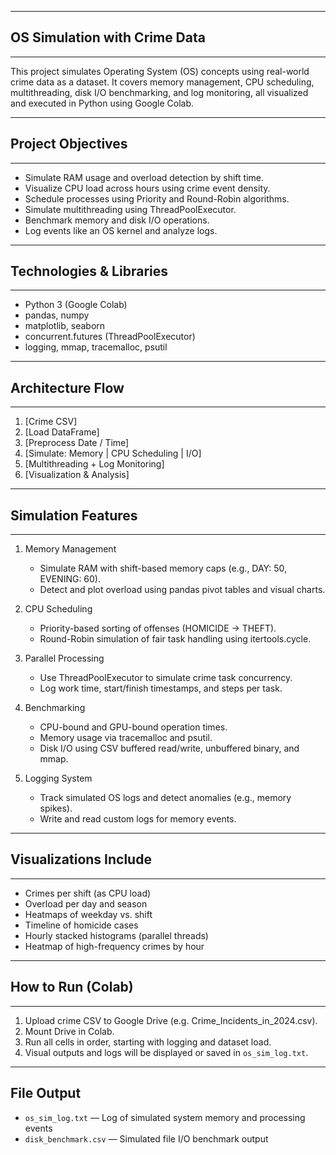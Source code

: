 ---------------------------------
## OS Simulation with Crime Data
---------------------------------

This project simulates Operating System (OS) concepts using real-world crime data as a dataset. It covers memory management, CPU scheduling, multithreading, disk I/O benchmarking, and log monitoring, all visualized and executed in Python using Google Colab.

---------------------------------
## Project Objectives
---------------------------------
- Simulate RAM usage and overload detection by shift time.
- Visualize CPU load across hours using crime event density.
- Schedule processes using Priority and Round-Robin algorithms.
- Simulate multithreading using ThreadPoolExecutor.
- Benchmark memory and disk I/O operations.
- Log events like an OS kernel and analyze logs.

---------------------------------
## Technologies & Libraries
---------------------------------
- Python 3 (Google Colab)
- pandas, numpy
- matplotlib, seaborn
- concurrent.futures (ThreadPoolExecutor)
- logging, mmap, tracemalloc, psutil

---------------------------------
## Architecture Flow
---------------------------------
1. [Crime CSV] 
2. [Load DataFrame]
3. [Preprocess Date / Time]
4. [Simulate: Memory | CPU Scheduling | I/O]
5. [Multithreading + Log Monitoring]
6. [Visualization & Analysis]

---------------------------------
## Simulation Features
---------------------------------

1. Memory Management
   - Simulate RAM with shift-based memory caps (e.g., DAY: 50, EVENING: 60).
   - Detect and plot overload using pandas pivot tables and visual charts.

2. CPU Scheduling
   - Priority-based sorting of offenses (HOMICIDE → THEFT).
   - Round-Robin simulation of fair task handling using itertools.cycle.

3. Parallel Processing
   - Use ThreadPoolExecutor to simulate crime task concurrency.
   - Log work time, start/finish timestamps, and steps per task.

4. Benchmarking
   - CPU-bound and GPU-bound operation times.
   - Memory usage via tracemalloc and psutil.
   - Disk I/O using CSV buffered read/write, unbuffered binary, and mmap.

5. Logging System
   - Track simulated OS logs and detect anomalies (e.g., memory spikes).
   - Write and read custom logs for memory events.

---------------------------------
## Visualizations Include
---------------------------------
- Crimes per shift (as CPU load)  
- Overload per day and season  
- Heatmaps of weekday vs. shift  
- Timeline of homicide cases  
- Hourly stacked histograms (parallel threads)  
- Heatmap of high-frequency crimes by hour  

---------------------------------
## How to Run (Colab)
---------------------------------
1. Upload crime CSV to Google Drive (e.g. Crime_Incidents_in_2024.csv).
2. Mount Drive in Colab.
3. Run all cells in order, starting with logging and dataset load.
4. Visual outputs and logs will be displayed or saved in `os_sim_log.txt`.

---------------------------------
File Output
---------------------------------
- `os_sim_log.txt` — Log of simulated system memory and processing events
- `disk_benchmark.csv` — Simulated file I/O benchmark output
